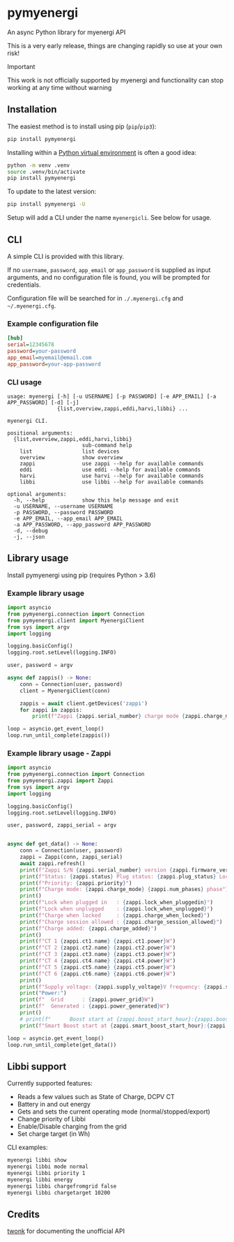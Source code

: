 # pymyenergi

An async Python library for myenergi API

This is a very early release, things are changing rapidly so use at your own risk!

> [!IMPORTANT]
> This work is not officially supported by myenergi and functionality can stop working at any time without warning

## Installation

The easiest method is to install using pip (`pip`/`pip3`):

```bash
pip install pymyenergi
```

Installing within a [Python virtual environment](https://docs.python.org/3/library/venv.html) is often a good idea:

```bash
python -m venv .venv
source .venv/bin/activate
pip install pymyenergi
```

To update to the latest version:

```bash
pip install pymyenergi -U
```

Setup will add a CLI under the name `myenergicli`. See below for usage.

## CLI

A simple CLI is provided with this library.

If no `username`, `password`, `app_email` or `app_password` is supplied as input arguments, and no configuration file is found, you will be prompted for credentials.

Configuration file will be searched for in `./.myenergi.cfg` and `~/.myenergi.cfg`.

### Example configuration file

```ini
[hub]
serial=12345678
password=your-password
app_email=myemail@email.com
app_password=your-app-password
```

### CLI usage

```
usage: myenergi [-h] [-u USERNAME] [-p PASSWORD] [-e APP_EMAIL] [-a APP_PASSWORD] [-d] [-j]
                {list,overview,zappi,eddi,harvi,libbi} ...

myenergi CLI.

positional arguments:
  {list,overview,zappi,eddi,harvi,libbi}
                        sub-command help
    list                list devices
    overview            show overview
    zappi               use zappi --help for available commands
    eddi                use eddi --help for available commands
    harvi               use harvi --help for available commands
    libbi               use libbi --help for available commands

optional arguments:
  -h, --help            show this help message and exit
  -u USERNAME, --username USERNAME
  -p PASSWORD, --password PASSWORD
  -e APP_EMAIL, --app_email APP_EMAIL
  -a APP_PASSWORD, --app_password APP_PASSWORD
  -d, --debug
  -j, --json
```

## Library usage

Install pymyenergi using pip (requires Python > 3.6)

### Example library usage

```python
import asyncio
from pymyenergi.connection import Connection
from pymyenergi.client import MyenergiClient
from sys import argv
import logging

logging.basicConfig()
logging.root.setLevel(logging.INFO)

user, password = argv

async def zappis() -> None:
    conn = Connection(user, password)
    client = MyenergiClient(conn)

    zappis = await client.getDevices('zappi')
    for zappi in zappis:
        print(f"Zappi {zappi.serial_number} charge mode {zappi.charge_mode}")

loop = asyncio.get_event_loop()
loop.run_until_complete(zappis())
```

### Example library usage - Zappi

```python
import asyncio
from pymyenergi.connection import Connection
from pymyenergi.zappi import Zappi
from sys import argv
import logging

logging.basicConfig()
logging.root.setLevel(logging.INFO)

user, password, zappi_serial = argv


async def get_data() -> None:
    conn = Connection(user, password)
    zappi = Zappi(conn, zappi_serial)
    await zappi.refresh()
    print(f"Zappi S/N {zappi.serial_number} version {zappi.firmware_version}")
    print(f"Status: {zappi.status} Plug status: {zappi.plug_status} Locked: {zappi.locked}")
    print(f"Priority: {zappi.priority}")
    print(f"Charge mode: {zappi.charge_mode} {zappi.num_phases} phase")
    print()
    print(f"Lock when plugged in   : {zappi.lock_when_pluggedin}")
    print(f"Lock when unplugged    : {zappi.lock_when_unplugged}")
    print(f"Charge when locked     : {zappi.charge_when_locked}")
    print(f"Charge session allowed : {zappi.charge_session_allowed}")
    print(f"Charge added: {zappi.charge_added}")
    print()
    print(f"CT 1 {zappi.ct1.name} {zappi.ct1.power}W")
    print(f"CT 2 {zappi.ct2.name} {zappi.ct2.power}W")
    print(f"CT 3 {zappi.ct3.name} {zappi.ct3.power}W")
    print(f"CT 4 {zappi.ct4.name} {zappi.ct4.power}W")
    print(f"CT 5 {zappi.ct5.name} {zappi.ct5.power}W")
    print(f"CT 6 {zappi.ct6.name} {zappi.ct6.power}W")
    print()
    print(f"Supply voltage: {zappi.supply_voltage}V frequency: {zappi.supply_frequency}Hz")
    print("Power:")
    print(f"  Grid      : {zappi.power_grid}W")
    print(f"  Generated : {zappi.power_generated}W")
    print()
    # print(f"      Boost start at {zappi.boost_start_hour}:{zappi.boost_start_minute} add {zappi.boost_amount}kWh")
    print(f"Smart Boost start at {zappi.smart_boost_start_hour}:{zappi.smart_boost_start_minute} add {zappi.smart_boost_amount}kWh")

loop = asyncio.get_event_loop()
loop.run_until_complete(get_data())
```

## Libbi support

Currently supported features:

- Reads a few values such as State of Charge, DCPV CT
- Battery in and out energy
- Gets and sets the current operating mode (normal/stopped/export)
- Change priority of Libbi
- Enable/Disable charging from the grid
- Set charge target (in Wh)

CLI examples:

```bash
myenergi libbi show
myenergi libbi mode normal
myenergi libbi priority 1
myenergi libbi energy
myenergi libbi chargefromgrid false
myenergi libbi chargetarget 10200
```

## Credits

[twonk](https://github.com/twonk/MyEnergi-App-Api) for documenting the unofficial API
